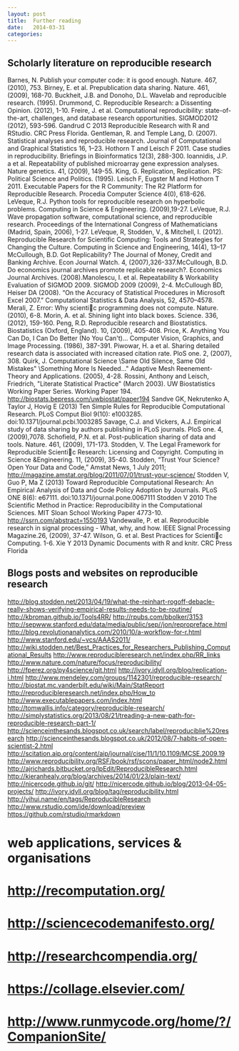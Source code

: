 ```yaml
---
layout: post
title:  Further reading
date:   2014-03-31 
categories: 
---
```


## Scholarly literature on reproducible research

Barnes, N. Publish your computer code: it is good enough. Nature. 467, (2010), 753.
Birney, E. et al. Prepublication data sharing. Nature. 461, (2009), 168-70.
Buckheit, J.B. and Donoho, D.L. Wavelab and reproducible research. (1995).
Drummond, C. Reproducible Research: a Dissenting Opinion. (2012), 1-10.
Freire, J. et al. Computational reproducibility: state-of-the-art, challenges, and database research opportunities. SIGMOD2012 (2012), 593-596.
Gandrud C 2013 Reproducible Research with R and RStudio. CRC Press Florida.
Gentleman, R. and Temple Lang, D. (2007). Statistical analyses and reproducible research. Journal of Computational and Graphical Statistics 16, 1–23.
Hothorn T and Leisch F 2011. Case studies in reproducibility. Briefings in Bioinformatics 12(3), 288-300.
Ioannidis, J.P. a et al. Repeatability of published microarray gene expression analyses. Nature genetics. 41, (2009), 149-55.
King, G. Replication, Replication. PS: Political Science and Politics. (1995).
Leisch F, Eugster M and Hothorn T 2011. Executable Papers for the R Community: The R2 Platform for Reproducible Research. Procedia Computer Science 4(0), 618-626.
LeVeque, R.J. Python tools for reproducible research on hyperbolic problems. Computing in Science & Engineering. (2009),19-27. 
LeVeque, R.J. Wave propagation software, computational science, and reproducible research. Proceedings of the International Congress of Mathematicians (Madrid, Spain, 2006), 1-27.
LeVeque, R, Stodden, V., & Mitchell, I. (2012). Reproducible Research for Scientific Computing: Tools and Strategies for Changing the Culture. Computing in Science and Engineering, 14(4), 13–17
McCullough, B.D. Got Replicability? The Journal of Money, Credit and Banking Archive. Econ Journal Watch. 4, (2007),326-337.McCullough, B.D. Do economics journal archives promote replicable research?. Economics Journal Archives. (2008).Manolescu, I. et al. Repeatability & Workability Evaluation of SIGMOD 2009. SIGMOD 2009 (2009), 2-4.
McCullough BD, Heiser DA (2008). “On the Accuracy of Statistical Procedures in Microsoft Excel 2007.” Computational Statistics & Data Analysis, 52, 4570–4578.
Merali, Z. Error: Why scientic programming does not compute. Nature. (2010), 6-8.
Morin, A. et al. Shining light into black boxes. Science. 336, (2012), 159-160.
Peng, R.D. Reproducible research and Biostatistics. Biostatistics (Oxford, England). 10, (2009), 405-408.
Price, K. Anything You Can Do, I Can Do Better (No You Can't)... Computer Vision, Graphics, and Image Processing. (1986), 387-391.
Piwowar, H. a et al. Sharing detailed research data is associated with increased citation rate. PloS one. 2, (2007), 308.
Quirk, J. Computational Science \Same Old Silence, Same Old Mistakes" \Something More Is Needed..." Adaptive Mesh Reenement-Theory and Applications. (2005), 4-28.
Rossini, Anthony and Leisch, Friedrich, "Literate Statistical Practice" (March 2003). UW Biostatistics Working Paper Series. Working Paper 194. http://biostats.bepress.com/uwbiostat/paper194
Sandve GK, Nekrutenko A, Taylor J, Hovig E (2013) Ten Simple Rules for Reproducible Computational Research. PLoS Comput Biol 9(10): e1003285. doi:10.1371/journal.pcbi.1003285
Savage, C.J. and Vickers, A.J. Empirical study of data sharing by authors publishing in PLoS journals. PloS one. 4, (2009),7078.
Schofield, P.N. et al. Post-publication sharing of data and tools. Nature. 461, (2009), 171-173.
Stodden, V. The Legal Framework for Reproducible Scientic Research: Licensing and Copyright. Computing in Science &Engineering. 11, (2009), 35-40.
Stodden, “Trust Your Science? Open Your Data and Code,” Amstat News, 1 July 2011; http://magazine.amstat.org/blog/2011/07/01/trust-your-science/
Stodden V, Guo P, Ma Z (2013) Toward Reproducible Computational Research: An Empirical Analysis of Data and Code Policy Adoption by Journals. PLoS ONE 8(6): e67111. doi:10.1371/journal.pone.0067111
Stodden V  2010 The Scientific Method in Practice: Reproducibility in the Computational Sciences. MIT Sloan School Working Paper 4773-10. http://ssrn.com/abstract=1550193
Vandewalle, P. et al. Reproducible research in signal processing - What, why, and how. IEEE Signal Processing Magazine.26, (2009), 37-47.
Wilson, G. et al. Best Practices for Scientic Computing. 1-6.
Xie Y 2013 Dynamic Documents with R and knitr. CRC Press Florida

## Blogs posts and websites on reproducible research

http://blog.stodden.net/2013/04/19/what-the-reinhart-rogoff-debacle-really-shows-verifying-empirical-results-needs-to-be-routine/
http://kbroman.github.io/Tools4RR/
http://rpubs.com/bbolker/3153
http://sepwww.stanford.edu/data/media/public/sep//jon/repropreface.html
http://blog.revolutionanalytics.com/2010/10/a-workflow-for-r.html
http://www.stanford.edu/~vcs/AAAS2011/
http://wiki.stodden.net/Best_Practices_for_Researchers_Publishing_Computational_Results
http://www.reproducibleresearch.net/index.php/RR_links
http://www.nature.com/nature/focus/reproducibility/
http://fperez.org/py4science/git.html
http://ivory.idyll.org/blog/replication-i.html
http://www.mendeley.com/groups/1142301/reproducible-research/
http://biostat.mc.vanderbilt.edu/wiki/Main/StatReport
http://reproducibleresearch.net/index.php/How_to
http://www.executablepapers.com/index.html
http://tomwallis.info/category/reproducible-research/
http://simplystatistics.org/2013/08/21/treading-a-new-path-for-reproducible-research-part-1/
http://scienceinthesands.blogspot.co.uk/search/label/reproduciblie%20research
http://scienceinthesands.blogspot.co.uk/2012/08/7-habits-of-open-scientist-2.html
http://scitation.aip.org/content/aip/journal/cise/11/1/10.1109/MCSE.2009.19
http://www.reproducibility.org/RSF/book/rsf/scons/paper_html/node2.html
http://ajrichards.bitbucket.org/lpEdit/ReproducibleResearch.html
http://kieranhealy.org/blog/archives/2014/01/23/plain-text/
http://nicercode.github.io/git/
http://nicercode.github.io/blog/2013-04-05-projects/
http://ivory.idyll.org/blog/tag/reproducibility.html
http://yihui.name/en/tags/ReproducibleResearch
http://www.rstudio.com/ide/download/preview
https://github.com/rstudio/rmarkdown

# web applications, services & organisations 

# http://recomputation.org/
# http://sciencecodemanifesto.org/
# http://researchcompendia.org/
# https://collage.elsevier.com/
# http://www.runmycode.org/home/?/CompanionSite/
